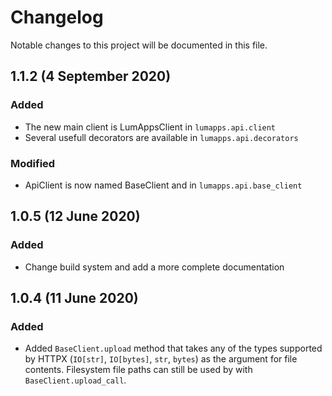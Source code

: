 # Changelog

Notable changes to this project will be documented in this file.

## 1.1.2 (4 September 2020)

### Added

* The new main client is LumAppsClient in `lumapps.api.client`
* Several usefull decorators are available in `lumapps.api.decorators`

### Modified

* ApiClient is now named BaseClient and in `lumapps.api.base_client`

## 1.0.5 (12 June 2020)

### Added

* Change build system and add a more complete documentation

## 1.0.4 (11 June 2020)

### Added

* Added `BaseClient.upload` method that takes any of the types supported by HTTPX (`IO[str]`, `IO[bytes]`, `str`, `bytes`) as the argument for file contents. Filesystem file paths can still be used by with `BaseClient.upload_call`.
